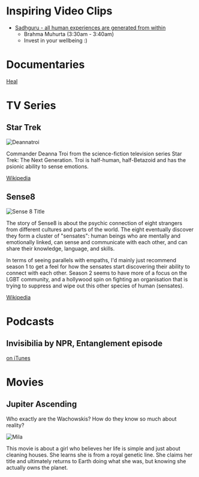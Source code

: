 <!-- TITLE: Media -->
<!-- SUBTITLE: Media that explore empaths -->

# Inspiring Video Clips

- [Sadhguru - all human experiences are generated from within](https://www.youtube.com/watch?v=XEiYKJGiLtI)
  - Brahma Muhurta (3:30am - 3:40am)
  - Invest in your wellbeing :)

# Documentaries

[Heal](https://www.youtube.com/watch?v=s5Hpm-6Inxc)

# TV Series

## Star Trek

![Deannatroi](/uploads/deannatroi.jpg "Deannatroi")

Commander Deanna Troi from the science-fiction television series Star Trek: The Next Generation. Troi is half-human, half-Betazoid and has the psionic ability to sense emotions.

[Wikipedia](https://en.wikipedia.org/wiki/Deanna_Troi)

## Sense8

![Sense 8 Title](/uploads/sense-8-title.png "Sense 8 Title")

The story of Sense8 is about the psychic connection of eight strangers from different cultures and parts of the world. The eight eventually discover they form a cluster of "sensates": human beings who are mentally and emotionally linked, can sense and communicate with each other, and can share their knowledge, language, and skills.

In terms of seeing parallels with empaths, I'd mainly just recommend season 1 to get a feel for how the sensates start discovering their ability to connect with each other. Season 2 seems to have more of a focus on the LGBT community, and a hollywood spin on fighting an organisation that is trying to suppress and wipe out this other species of human (sensates).

[Wikipedia](https://en.wikipedia.org/wiki/Sense8)

# Podcasts

## Invisibilia by NPR, Entanglement episode

[on iTunes](https://itunes.apple.com/us/podcast/invisibilia/id953290300?mt=2&i=1000334423876)

# Movies

## Jupiter Ascending

Who exactly are the Wachowskis? How do they know so much about reality?

![Mila](https://ksassets.timeincuk.net/wp/uploads/sites/55/2014/07/MilaKunis1Getty162791147_270313-620x413.jpg)

This movie is about a girl who believes her life is simple and just about cleaning houses. She learns she is from a royal genetic line. She claims her title and ultimately returns to Earth doing what she was, but knowing she actually owns the planet.
